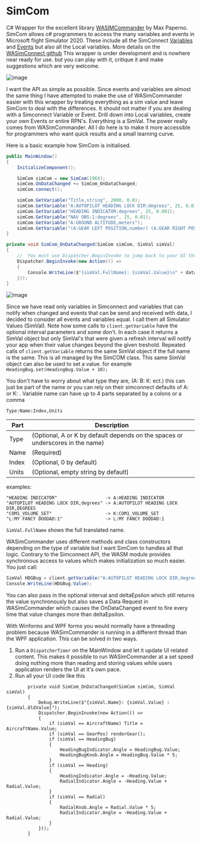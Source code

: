 # SimCom
C# Wrapper for the excellent library [WASIMCommander](https://github.com/mpaperno/WASimCommander) by Max Paperno.
SimCom allows c# programmers to access the many variables and events in Microsoft flight Simulator 2020. These include all the SimConnect [Variables](https://docs.flightsimulator.com/html/Programming_Tools/SimVars/Simulation_Variables.htm) and [Events](https://docs.flightsimulator.com/html/Programming_Tools/Event_IDs/Event_IDs.htm) but also all the Local variables. More details on the [WASimConnect github](https://github.com/mpaperno/WASimCommander)
This wrapper is under development and is nowhere near ready for use. but you can play with it, critique it and make suggestions which are very welcome.

![image](https://github.com/dinther/SimCom/assets/1192916/737713b5-b064-4d33-9138-6deafd074a94)

I want the API as simple as possible. Since events and variables are almost the same thing I have attempted to make the use of WASimCommander easier with this wrapper by treating everything as a sim value and leave SimCom to deal with the differences. 
It should not matter if you are dealing with a Simconnect Variable or Event. Drill down into Local variables, create your own Events or entire RPN's. Everything is a SimVal. The power really comes from WASimCommander. All I do here is to make it more accessible for programmers who want quick results and a small learning curve.

Here is a basic example how SimCom is initialised.

``` C#
public MainWindow()
{
    InitializeComponent();

    SimCom simCom = new SimCom(1964);
    simCom.OnDataChanged += SimCom_OnDataChanged;
    simCom.connect();

    simCom.GetVariable("Title,string", 2000, 0.0);
    simCom.GetVariable("A:AUTOPILOT HEADING LOCK DIR:degrees", 25, 0.01);
    simCom.GetVariable("HEADING INDICATOR:degrees", 25, 0.001);
    simCom.GetVariable("NAV OBS:1:degrees", 25, 0.01);
    simCom.GetVariable("A:GROUND ALTITUDE,meters");
    simCom.GetVariable("(A:GEAR LEFT POSITION,number) (A:GEAR RIGHT POSITION,number) + (A:GEAR CENTER POSITION,number) +",25, 0.2);
}

private void SimCom_OnDataChanged(SimCom simCom, SimVal simVal)
{
    //  You must use Dispatcher.BeginInvoke to jump back to your UI thread.
    Dispatcher.BeginInvoke(new Action(() =>
    {
        Console.WriteLine($"{simVal.FullName}: {simVal.Value}\n" + data.Text);
    }));
}
```

![image](https://github.com/dinther/SimCom/assets/1192916/2efff5ee-0504-415a-8d94-e412e3e19cf9)

Since we have read only variables in Simconnect and variables that can notify when changed and events that can be send and received with data, I decided to consider all events and variables equal. I call them all Simulator Values (SimVal).
Note how some calls to `client.getVariable` have the optional interval parameters and some don't. In each case it returns a SimVal object but only SimVal's that were given a refresh interval will notify your app when their value changes beyond the given treshold.
Repeated calls of `client.getVariable` returns the same SimVal object if the full name is the same. This is all managed by the SimCOM class.
This same SimVal object can also be used to set a value. for example `HeadingBug.set(HeadingBug.Value + 10);`

You don't have to worry about what type they are, (A: B: K: ect.) this can just be part of the name or you can rely on their simconnect defaults of A: or K: . Variable name can have up to 4 parts separated by a colons or a comma 

`Type:Name:Index,Units`

| Part | Description|
| ------------- | ------------- |
|Type|(Optional, A or K by default depends on the spaces or underscores in the name)|
|Name|(Required)|
|Index|(Optional, 0 by default)|
|Units|(Optional, empty string by default)|

examples:

```
"HEADING INDICATOR"                  -> A:HEADING INDICATOR
"AUTOPILOT HEADING LOCK DIR,degrees" -> A:AUTOPILOT HEADING LOCK DIR,DEGREES
"COM1_VOLUME_SET"                    -> K:COM1_VOLUME_SET
"L:MY FANCY DOODAD:1"                -> L:MY FANCY DOODAD:1
```

`SimVal.FullName` shows the full translated name.

WASimCommander uses different methods and class constructors depending on the type of variable but I want SimCom to handles all that logic.
Contrary to the Simconnect API, the WASM module provides synchronous access to values which makes initialization so much easier. You just call:

``` C#
SimVal HDGBug = client.getVariable("A:AUTOPILOT HEADING LOCK DIR,degrees");
Console.WriteLine(HDGBug.Value);
```

You can also pass in the optional interval and deltaEpsilon which still returns the value synchronously but also saves a Data Request in WASimCommander which causes the OnDataChanged event to fire every time that value changes more than deltaEpsilon.

With Winforms and WPF forms you would normally have a threading problem because WASimCommander is running in a different thread than the WPF application. This can be solved in two ways.

1. Run a `DispatcherTimer` on the MainWindow and let it update UI related content. This makes it possible to run WASimCommander at a set speed doing nothing more than reading and storing values while users application renders the UI at it's own pace.
2. Run all your UI code like this

```
        private void SimCom_OnDataChanged(SimCom simCom, SimVal simVal)
        {
            Debug.WriteLine($"{simVal.Name}: {simVal.Value} : {simVal.OldValue}");
            Dispatcher.BeginInvoke(new Action(() =>
            {
                if (simVal == AircraftName) Title = AircraftName.Value;
                if (simVal == GearPos) renderGear();
                if (simVal == HeadingBug)
                {
                    HeadingBugIndicator.Angle = HeadingBug.Value;
                    HeadingBugKnob.Angle = HeadingBug.Value * 5;
                }
                if (simVal == Heading)
                {
                    HeadingIndicator.Angle = -Heading.Value;
                    RadialIndicator.Angle = -Heading.Value + Radial.Value;
                }
                if (simVal == Radial)
                {
                    RadialKnob.Angle = Radial.Value * 5;
                    RadialIndicator.Angle = -Heading.Value + Radial.Value;
                }
            }));
        }
```

